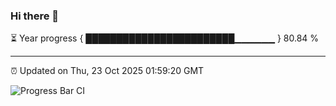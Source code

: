### Hi there 👋

⏳ Year progress { ████████████████████████▁▁▁▁▁▁ } 80.84 %

---

⏰ Updated on Thu, 23 Oct 2025 01:59:20 GMT

![Progress Bar CI](https://github.com/DhruviPatel157/GitHub-Actions-Demo/workflows/Progress%20Bar%20CI/badge.svg)
